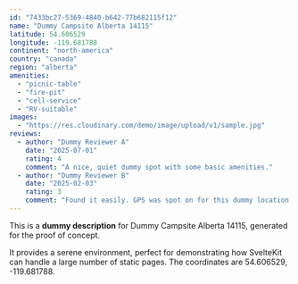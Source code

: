 ```yaml
---
id: "7433bc27-5369-4840-b642-77b682115f12"
name: "Dummy Campsite Alberta 14115"
latitude: 54.606529
longitude: -119.681788
continent: "north-america"
country: "canada"
region: "alberta"
amenities:
  - "picnic-table"
  - "fire-pit"
  - "cell-service"
  - "RV-suitable"
images:
  - "https://res.cloudinary.com/demo/image/upload/v1/sample.jpg"
reviews:
  - author: "Dummy Reviewer A"
    date: "2025-07-01"
    rating: 4
    comment: "A nice, quiet dummy spot with some basic amenities."
  - author: "Dummy Reviewer B"
    date: "2025-02-03"
    rating: 3
    comment: "Found it easily. GPS was spot on for this dummy location."
---
```


This is a **dummy description** for Dummy Campsite Alberta 14115, generated for the proof of concept.

It provides a serene environment, perfect for demonstrating how SvelteKit can handle a large number of static pages. The coordinates are 54.606529, -119.681788.

